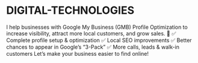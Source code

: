 # DIGITAL-TECHNOLOGIES
I help businesses with Google My Business (GMB) Profile Optimization to increase visibility, attract more local customers, and grow sales. 🚀 ✅ Complete profile setup &amp; optimization  ✅ Local SEO improvements  ✅ Better chances to appear in Google’s “3-Pack”  ✅ More calls, leads &amp; walk-in customers Let’s make your business easier to find online!
